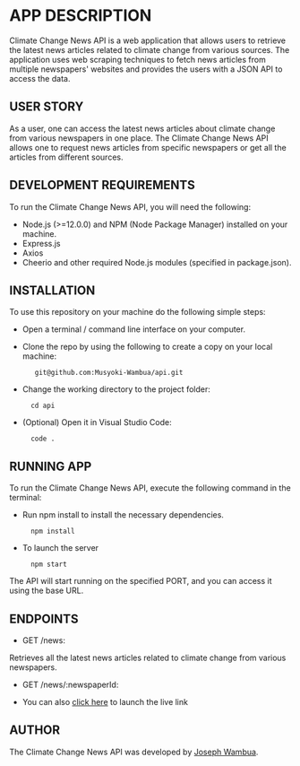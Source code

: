 # APP DESCRIPTION

Climate Change News API is a web application that allows users to retrieve the latest news articles related to climate change from various sources. The application uses web scraping techniques to fetch news articles from multiple newspapers' websites and provides the users with a JSON API to access the data.

## USER STORY

As a user, one can access the latest news articles about climate change from various newspapers in one place. The Climate Change News API allows one to request news articles from specific newspapers or get all the articles from different sources.

## DEVELOPMENT REQUIREMENTS

To run the Climate Change News API, you will need the following:

- Node.js (>=12.0.0) and NPM (Node Package Manager) installed on your machine.
- Express.js
- Axios
- Cheerio and other required Node.js modules (specified in package.json).

## INSTALLATION

To use this repository on your machine do the following simple steps:

- Open a terminal / command line interface on your computer.

- Clone the repo by using the following to create a copy on your local machine:

         git@github.com:Musyoki-Wambua/api.git

- Change the working directory to the project folder:

        cd api

- (Optional) Open it in Visual Studio Code:

        code . 

## RUNNING APP

To run the Climate Change News API, execute the following command in the terminal:

- Run npm install to install the necessary dependencies.

        npm install 

- To launch the server

        npm start

The API will start running on the specified PORT, and you can access it using the base URL.

## ENDPOINTS

- GET /news:

 Retrieves all the latest news articles related to climate change from various newspapers.

- GET /news/:newspaperId:

- You can also [click here](https://climateapi-a4e18d42a4a2.herokuapp.com/news) to launch the live link

## AUTHOR

The Climate Change News API was developed by [Joseph Wambua](https://github.com/Musyoki-Wambua).

